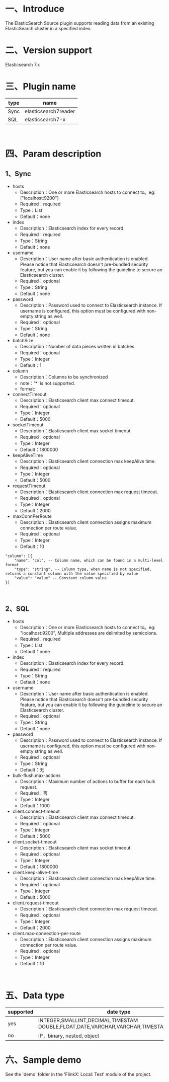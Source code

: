 # 一、Introduce

The ElasticSearch Source plugin supports reading data from an existing ElasticSearch cluster in a specified index.

# 二、Version support

Elasticsearch 7.x ​

# 三、Plugin name

| type|name|
| ---- | ----|
| Sync | elasticsearch7reader |
| SQL | elasticsearch7-x |

​

# 四、Param description

## 1、Sync

- hosts
    - Description：One or more Elasticsearch hosts to connect to。eg: ["localhost:9200"]
    - Required：required
    - Type：List<String>
    - Default：none
- index
    - Description：Elasticsearch index for every record.
    - Required：required
    - Type：String
    - Default：none
- username
    - Description：User name after basic authentication is enabled. Please notice that Elasticsearch doesn't pre-bundled security feature, but you can enable it by following the guideline to secure an Elasticsearch cluster.
    - Required：optional
    - Type：String
    - Default：none
- password
    - Description：Password used to connect to Elasticsearch instance. If username is configured, this option must be configured with non-empty string as well.
    - Required：optional
    - Type：String
    - Default：none
- batchSize
    - Description：Number of data pieces written in batches
    - Required：optional
    - Type：Integer
    - Default：1
- column
    - Description：Columns to be synchronized
    - note：'*' is not supported.
    - format:
- connectTimeout
    - Description：Elasticsearch client max connect timeout.
    - Required：optional
    - Type：Integer
    - Default：5000
- socketTimeout
    - Description：Elasticsearch client max socket timeout.
    - Required：optional
    - Type：Integer
    - Default：1800000
- keepAliveTime
    - Description：Elasticsearch client connection max keepAlive time.
    - Required：optional
    - Type：Integer
    - Default：5000
- requestTimeout
    - Description：Elasticsearch client connection max request timeout.
    - Required：optional
    - Type：Integer
    - Default：2000
- maxConnPerRoute
    - Description：Elasticsearch client connection assigns maximum connection per route value.
    - Required：optional
    - Type：Integer
    - Default：10

```
"column": [{
    "name": "col", -- Column name, which can be found in a multi-level format
    "type": "string", -- Column type, when name is not specified, returns a constant column with the value specified by value
    "value": "value" -- Constant column value
}]
```

​

## 2、SQL

- hosts
    - Description：One or more Elasticsearch hosts to connect to。eg: "localhost:9200", Multiple addresses are delimited by semicolons.
    - Required：required
    - Type：List<String>
    - Default：none
- index
    - Description：Elasticsearch index for every record.
    - Required：required
    - Type：String
    - Default：none
- username
    - Description：User name after basic authentication is enabled. Please notice that Elasticsearch doesn't pre-bundled security feature, but you can enable it by following the guideline to secure an Elasticsearch cluster.
    - Required：optional
    - Type：String
    - Default：none
- password
    - Description：Password used to connect to Elasticsearch instance. If username is configured, this option must be configured with non-empty string as well.
    - Required：optional
    - Type：String
    - Default：无
- bulk-flush.max-actions
    - Description：Maximum number of actions to buffer for each bulk request.
    - Required：否
    - Type：Integer
    - Default：1000
- client.connect-timeout
    - Description：Elasticsearch client max connect timeout.
    - Required：optional
    - Type：Integer
    - Default：5000
- client.socket-timeout
    - Description：Elasticsearch client max socket timeout.
    - Required：optional
    - Type：Integer
    - Default：1800000
- client.keep-alive-time
    - Description：Elasticsearch client connection max keepAlive time.
    - Required：optional
    - Type：Integer
    - Default：5000
- client.request-timeout
    - Description：Elasticsearch client connection max request timeout.
    - Required：optional
    - Type：Integer
    - Default：2000
- client.max-connection-per-route
    - Description：Elasticsearch client connection assigns maximum connection per route value.
    - Required：optional
    - Type：Integer
    - Default：10

​

# 五、Data type

|supported | date type |
| --- | --- |
| yes |INTEGER,SMALLINT,DECIMAL,TIMESTAM DOUBLE,FLOAT,DATE,VARCHAR,VARCHAR,TIMESTAMP,TIME,BYTE|
| no | IP，binary, nested, object|

# 六、Sample demo

See the 'demo' folder in the 'FlinkX: Local: Test' module of the project.
